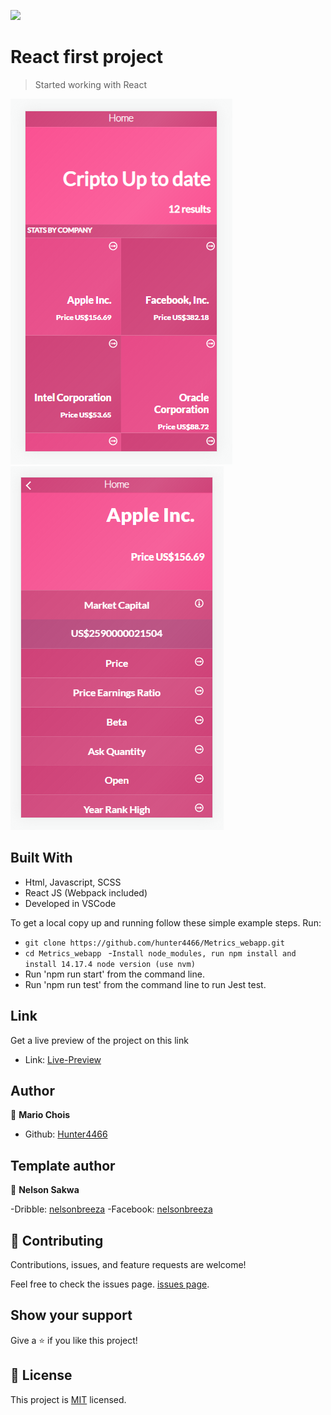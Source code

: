 
![](https://img.shields.io/badge/Microverse-blueviolet)

# React first project

> Started working with React

![screenshot](./src/images/screenshots/preview1.png)
![screenshot](./src/images/screenshots/preview2.png)

## Built With

- Html, Javascript, SCSS
- React JS (Webpack included)
- Developed in VSCode 

To get a local copy up and running follow these simple example steps.
Run:
- `git clone https://github.com/hunter4466/Metrics_webapp.git`
- `cd Metrics_webapp `
-`Install node_modules, run npm install and install 14.17.4 node version (use nvm)`
- Run 'npm run start' from the command line.
- Run 'npm run test' from the command line to run Jest test.

## Link

Get a live preview of the project on this link  

- Link: [Live-Preview](https://jolly-roentgen-c947cf.netlify.app/)

## Author

👤 **Mario Chois** 

- Github: [Hunter4466](https://github.com/hunter4466)

## Template author

👤 **Nelson Sakwa**

-Dribble: [nelsonbreeza](https://dribbble.com/nelsonbreeza)
-Facebook: [nelsonbreeza](https://www.linkedin.com/in/nelson-sakwa-73581435)

## 🤝 Contributing
 
Contributions, issues, and feature requests are welcome!

Feel free to check the issues page. [issues page](https://github.com/hunter4466/Metrics_webapp/issues).
 
## Show your support

Give a ⭐️ if you like this project!

## 📝 License

This project is [MIT](./MIT.md) licensed.
